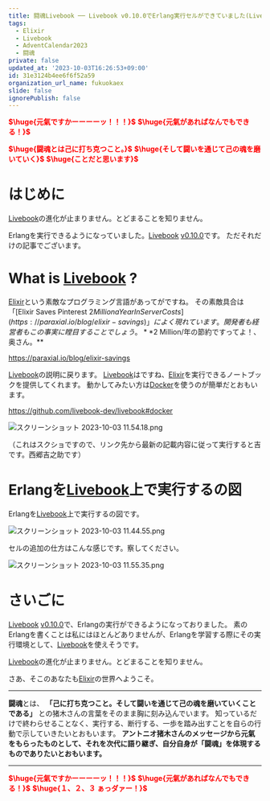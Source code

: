 ```yaml
---
title: 闘魂Livebook ── Livebook v0.10.0でErlang実行セルができていました(Livebookの進化は止まらない)
tags:
  - Elixir
  - Livebook
  - AdventCalendar2023
  - 闘魂
private: false
updated_at: '2023-10-03T16:26:53+09:00'
id: 31e3124b4ee6f6f52a59
organization_url_name: fukuokaex
slide: false
ignorePublish: false
---
```

<b><font color="red">$\huge{元氣ですかーーーーッ！！！}$</font></b>
<b><font color="red">$\huge{元氣があればなんでもできる！}$</font></b>

<b><font color="red">$\huge{闘魂とは己に打ち克つこと。}$</font></b>
<b><font color="red">$\huge{そして闘いを通じて己の魂を磨いていく}$</font></b>
<b><font color="red">$\huge{ことだと思います}$</font></b>



# はじめに

[Livebook](https://livebook.dev/)の進化が止まりません。とどまることを知りません。

Erlangを実行できるようになっていました。[Livebook](https://livebook.dev/) [v0.10.0](https://github.com/livebook-dev/livebook/releases/tag/v0.10.0)です。
ただそれだけの記事でございます。


# What is [Livebook](https://livebook.dev/) ?

[Elixir](https://elixir-lang.org/)という素敵なプログラミング言語があってがですね。
その素敵具合は「[Elixir Saves Pinterest $2 Million a Year In Server Costs](https://paraxial.io/blog/elixir-savings)」によく現れています。開発者も経営者もこの事実に瞠目することでしょう。 **$2 Million/年の節約ですってよ！、奥さん。**

https://paraxial.io/blog/elixir-savings

[Livebook](https://livebook.dev/)の説明に戻ります。
[Livebook](https://livebook.dev/)はですね、[Elixir](https://elixir-lang.org/)を実行できるノートブックを提供してくれます。
動かしてみたい方は[Docker](https://www.docker.com/)を使うのが簡単だとおもいます。

https://github.com/livebook-dev/livebook#docker

![スクリーンショット 2023-10-03 11.54.18.png](https://qiita-image-store.s3.ap-northeast-1.amazonaws.com/0/131808/3bf72773-50b0-07a7-6a5d-10bedf28ce97.png)

（これはスクショですので、リンク先から最新の記載内容に従って実行すると吉です。西郷吉之助です）

# Erlangを[Livebook](https://livebook.dev/)上で実行するの図

Erlangを[Livebook](https://livebook.dev/)上で実行するの図です。

![スクリーンショット 2023-10-03 11.44.55.png](https://qiita-image-store.s3.ap-northeast-1.amazonaws.com/0/131808/55bd2c3b-2614-536a-f0a3-2ce0abe7a00f.png)

セルの追加の仕方はこんな感じです。察してください。

![スクリーンショット 2023-10-03 11.55.35.png](https://qiita-image-store.s3.ap-northeast-1.amazonaws.com/0/131808/959b480f-019a-9325-b917-e5ea0835a58a.png)



# さいごに

[Livebook](https://livebook.dev/) [v0.10.0](https://github.com/livebook-dev/livebook/releases/tag/v0.10.0)で、Erlangの実行ができるようになっておりました。
素のErlangを書くことは私にはほとんどありませんが、Erlangを学習する際にその実行環境として、[Livebook](https://livebook.dev/)を使えそうです。

[Livebook](https://livebook.dev/)の進化が止まりません。とどまることを知りません。

さあ、そこのあなたも[Elixir](https://elixir-lang.org/)の世界へようこそ。

---

**闘魂**とは、  **「己に打ち克つこと。そして闘いを通じて己の魂を磨いていくことである」** との猪木さんの言葉をそのまま胸に刻み込んでいます。
知っているだけで終わらせることなく、実行する、断行する、一歩を踏み出すことを自らの行動で示していきたいとおもいます。
**アントニオ猪木さんのメッセージから元氣をもらったものとして、それを次代に語り継ぎ、自分自身が「闘魂」を体現するものでありたいとおもいます。**

---

<b><font color="red">$\huge{元氣ですかーーーーッ！！！}$</font></b>
<b><font color="red">$\huge{元氣があればなんでもできる！}$</font></b>
<b><font color="red">$\huge{１、２、３ ぁっダァー！}$</font></b>
